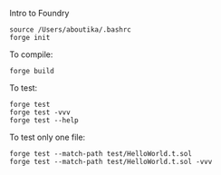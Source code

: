 Intro to Foundry

```
source /Users/aboutika/.bashrc
forge init
```

To compile:

```
forge build
```

To test:

```
forge test
forge test -vvv
forge test --help
```

To test only one file:

```
forge test --match-path test/HelloWorld.t.sol
forge test --match-path test/HelloWorld.t.sol -vvv
```

